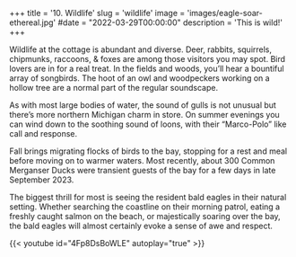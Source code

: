 +++
title = '10. Wildlife'
slug = 'wildlife'
image = 'images/eagle-soar-ethereal.jpg'
#date = "2022-03-29T00:00:00"
description = 'This is wild!'
+++

Wildlife at the cottage is abundant and diverse. Deer, rabbits, squirrels, chipmunks, raccoons, & foxes are among those visitors you may spot. Bird lovers are in for a real treat. In the fields and woods, you’ll hear a bountiful array of songbirds. The hoot of an owl and woodpeckers working on a hollow tree are a normal part of the regular soundscape. 

As with most large bodies of water, the sound of gulls is not unusual but there’s more northern Michigan charm in store. On summer evenings you can wind down to the soothing sound of loons, with their “Marco-Polo” like call and response.

Fall brings migrating flocks of birds to the bay, stopping for a rest and meal before moving on to warmer waters. Most recently, about 300 Common Merganser Ducks were transient guests of the bay for a few days in late September 2023.

The biggest thrill for most is seeing the resident bald eagles in their natural setting. Whether searching the coastline on their morning patrol, eating a freshly caught salmon on the beach, or majestically soaring over the bay, the bald eagles will almost certainly evoke a sense of awe and respect. 

{{< youtube id="4Fp8DsBoWLE" autoplay="true" >}}
